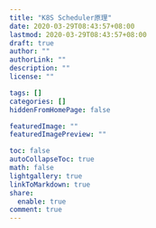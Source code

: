 ```yaml
---
title: "K8S Scheduler原理"
date: 2020-03-29T08:43:57+08:00
lastmod: 2020-03-29T08:43:57+08:00
draft: true
author: ""
authorLink: ""
description: ""
license: ""

tags: []
categories: []
hiddenFromHomePage: false

featuredImage: ""
featuredImagePreview: ""

toc: false
autoCollapseToc: true
math: false
lightgallery: true
linkToMarkdown: true
share:
  enable: true
comment: true
---
```


<!--more-->
